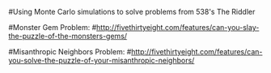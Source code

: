 #Using Monte Carlo simulations to solve problems from 538's The Riddler 

#Monster Gem Problem:
#http://fivethirtyeight.com/features/can-you-slay-the-puzzle-of-the-monsters-gems/

#Misanthropic Neighbors Problem: 
#http://fivethirtyeight.com/features/can-you-solve-the-puzzle-of-your-misanthropic-neighbors/
